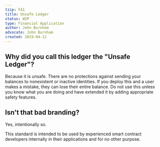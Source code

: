 ```yaml
---
tzip: FA1
title: Unsafe Ledger
status: WIP
type: Financial Application
author: John Burnham
advocate: John Burnham
created: 2019-04-12
---
```


## Why did you call this ledger the "Unsafe Ledger"?

Because it is unsafe. There are no protections against sending your balances to
nonexistent or inactive identities. If you deploy this and a user makes a
mistake, they can lose their entire balance. Do not use this unless you know
what you are doing and have extended it by adding appropriate safety features.

## Isn't that bad branding?
Yes, intentionally so.

This standard is intended to be used by experienced smart contract developers
internally in their applications and for no other purpose.
